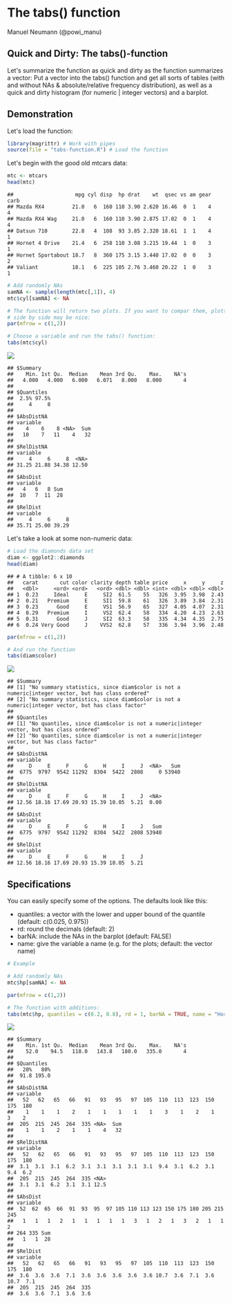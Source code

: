 The tabs() function
================
Manuel Neumann (@powi\_manu)

Quick and Dirty: The tabs()-function
------------------------------------

Let's summarize the function as quick and dirty as the function summarizes a vector: Put a vector into the tabs() function and get all sorts of tables (with and without NAs & absolute/relative frequency distribution), as well as a quick and dirty histogram (for numeric | integer vectors) and a barplot.

Demonstration
-------------

Let's load the function:

``` r
library(magrittr) # Work with pipes
source(file = "tabs-function.R") # Load the function
```

Let's begin with the good old mtcars data:

``` r
mtc <- mtcars
head(mtc)
```

    ##                    mpg cyl disp  hp drat    wt  qsec vs am gear carb
    ## Mazda RX4         21.0   6  160 110 3.90 2.620 16.46  0  1    4    4
    ## Mazda RX4 Wag     21.0   6  160 110 3.90 2.875 17.02  0  1    4    4
    ## Datsun 710        22.8   4  108  93 3.85 2.320 18.61  1  1    4    1
    ## Hornet 4 Drive    21.4   6  258 110 3.08 3.215 19.44  1  0    3    1
    ## Hornet Sportabout 18.7   8  360 175 3.15 3.440 17.02  0  0    3    2
    ## Valiant           18.1   6  225 105 2.76 3.460 20.22  1  0    3    1

``` r
# Add randomly NAs
samNA <- sample(length(mtc[,1]), 4)
mtc$cyl[samNA] <- NA

# The function will return two plots. If you want to compar them, plotting them
# side by side may be nice:
par(mfrow = c(1,2))

# Choose a variable and run the tabs() function:
tabs(mtc$cyl)
```

![](README_files/figure-markdown_github/cars-1.png)

    ## $Summary
    ##    Min. 1st Qu.  Median    Mean 3rd Qu.    Max.    NA's 
    ##   4.000   4.000   6.000   6.071   8.000   8.000       4 
    ## 
    ## $Quantiles
    ##  2.5% 97.5% 
    ##     4     8 
    ## 
    ## $AbsDistNA
    ## variable
    ##    4    6    8 <NA>  Sum 
    ##   10    7   11    4   32 
    ## 
    ## $RelDistNA
    ## variable
    ##     4     6     8  <NA> 
    ## 31.25 21.88 34.38 12.50 
    ## 
    ## $AbsDist
    ## variable
    ##   4   6   8 Sum 
    ##  10   7  11  28 
    ## 
    ## $RelDist
    ## variable
    ##     4     6     8 
    ## 35.71 25.00 39.29

Let's take a look at some non-numeric data:

``` r
# Load the diamonds data set
diam <- ggplot2::diamonds
head(diam)
```

    ## # A tibble: 6 x 10
    ##   carat       cut color clarity depth table price     x     y     z
    ##   <dbl>     <ord> <ord>   <ord> <dbl> <dbl> <int> <dbl> <dbl> <dbl>
    ## 1  0.23     Ideal     E     SI2  61.5    55   326  3.95  3.98  2.43
    ## 2  0.21   Premium     E     SI1  59.8    61   326  3.89  3.84  2.31
    ## 3  0.23      Good     E     VS1  56.9    65   327  4.05  4.07  2.31
    ## 4  0.29   Premium     I     VS2  62.4    58   334  4.20  4.23  2.63
    ## 5  0.31      Good     J     SI2  63.3    58   335  4.34  4.35  2.75
    ## 6  0.24 Very Good     J    VVS2  62.8    57   336  3.94  3.96  2.48

``` r
par(mfrow = c(1,2))

# And run the function
tabs(diam$color)
```

![](README_files/figure-markdown_github/diamonds-1.png)

    ## $Summary
    ## [1] "No summary statistics, since diam$color is not a numeric|integer vector, but has class ordered"
    ## [2] "No summary statistics, since diam$color is not a numeric|integer vector, but has class factor" 
    ## 
    ## $Quantiles
    ## [1] "No quantiles, since diam$color is not a numeric|integer vector, but has class ordered"
    ## [2] "No quantiles, since diam$color is not a numeric|integer vector, but has class factor" 
    ## 
    ## $AbsDistNA
    ## variable
    ##     D     E     F     G     H     I     J  <NA>   Sum 
    ##  6775  9797  9542 11292  8304  5422  2808     0 53940 
    ## 
    ## $RelDistNA
    ## variable
    ##     D     E     F     G     H     I     J  <NA> 
    ## 12.56 18.16 17.69 20.93 15.39 10.05  5.21  0.00 
    ## 
    ## $AbsDist
    ## variable
    ##     D     E     F     G     H     I     J   Sum 
    ##  6775  9797  9542 11292  8304  5422  2808 53940 
    ## 
    ## $RelDist
    ## variable
    ##     D     E     F     G     H     I     J 
    ## 12.56 18.16 17.69 20.93 15.39 10.05  5.21

Specifications
--------------

You can easily specify some of the options. The defaults look like this:

-   quantiles: a vector with the lower and upper bound of the quantile (default: c(0.025, 0.975))
-   rd: round the decimals (default: 2)
-   barNA: include the NAs in the barplot (default: FALSE)
-   name: give the variable a name (e.g. for the plots; default: the vector name)

``` r
# Example

# Add randomly NAs
mtc$hp[samNA] <- NA

par(mfrow = c(1,2))

# The function with additions:
tabs(mtc$hp, quantiles = c(0.2, 0.8), rd = 1, barNA = TRUE, name = "Horse Power")
```

![](README_files/figure-markdown_github/unnamed-chunk-1-1.png)

    ## $Summary
    ##    Min. 1st Qu.  Median    Mean 3rd Qu.    Max.    NA's 
    ##    52.0    94.5   118.0   143.8   180.0   335.0       4 
    ## 
    ## $Quantiles
    ##   20%   80% 
    ##  91.8 195.0 
    ## 
    ## $AbsDistNA
    ## variable
    ##   52   62   65   66   91   93   95   97  105  110  113  123  150  175  180 
    ##    1    1    1    2    1    1    1    1    1    3    1    2    1    3    2 
    ##  205  215  245  264  335 <NA>  Sum 
    ##    1    1    2    1    1    4   32 
    ## 
    ## $RelDistNA
    ## variable
    ##   52   62   65   66   91   93   95   97  105  110  113  123  150  175  180 
    ##  3.1  3.1  3.1  6.2  3.1  3.1  3.1  3.1  3.1  9.4  3.1  6.2  3.1  9.4  6.2 
    ##  205  215  245  264  335 <NA> 
    ##  3.1  3.1  6.2  3.1  3.1 12.5 
    ## 
    ## $AbsDist
    ## variable
    ##  52  62  65  66  91  93  95  97 105 110 113 123 150 175 180 205 215 245 
    ##   1   1   1   2   1   1   1   1   1   3   1   2   1   3   2   1   1   2 
    ## 264 335 Sum 
    ##   1   1  28 
    ## 
    ## $RelDist
    ## variable
    ##   52   62   65   66   91   93   95   97  105  110  113  123  150  175  180 
    ##  3.6  3.6  3.6  7.1  3.6  3.6  3.6  3.6  3.6 10.7  3.6  7.1  3.6 10.7  7.1 
    ##  205  215  245  264  335 
    ##  3.6  3.6  7.1  3.6  3.6
